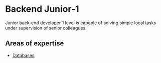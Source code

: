 # Backend Junior-1
Junior back-end developer 1 level is capable of solving simple local tasks under supervision of senior colleagues.

## Areas of expertise 
- [Databases](./db.md)
